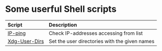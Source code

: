 # Some userful Shell scripts

| Script | Description |
| :--- | :--- |
| [IP-ping](iping.sh) | Check IP-addresses accessing from list |
| [Xdg-User-Dirs](xudu.sh) | Set the user directories with the given names |
